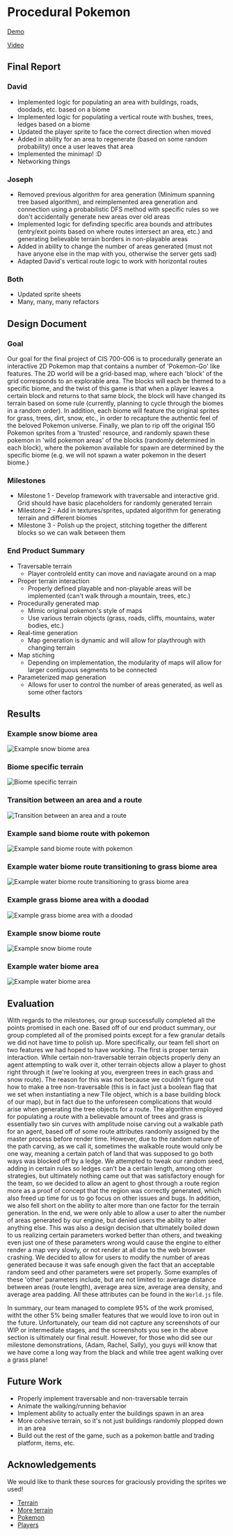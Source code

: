 # Procedural Pokemon
[Demo](https://davlia.github.io/procedural-pokemon)

[Video](https://clips.twitch.tv/VibrantEasyDiscMcaT)

## Final Report
### David 
- Implemented logic for populating an area with buildings, roads, doodads, etc. based on a biome
- Implemented logic for populating a vertical route with bushes, trees, ledges based on a biome
- Updated the player sprite to face the correct direction when moved
- Added in ability for an area to regenerate (based on some random probability) once a user leaves that area
- Implemented the minimap! :D
- Networking things

### Joseph
- Removed previous algorithm for area generation (Minimum spanning tree based algorithm), and reimplemented area generation and connection using a probabilistic DFS method with specific rules so we don't accidentally generate new areas over old areas
- Implemented logic for definding specific area bounds and attributes (entry/exit points based on where routes intersect an area, etc.) and generating believable terrain borders in non-playable areas
- Added in ability to change the number of areas generated (must not have anyone else in the map with you, otherwise the server gets sad)
- Adapted David's vertical route logic to work with horizontal routes

### Both
- Updated sprite sheets
- Many, many, many refactors

## Design Document

### Goal
Our goal for the final project of CIS 700-006 is to procedurally generate an interactive 2D Pokemon map that contains a number of 'Pokemon-Go' like features. The 2D world will be a grid-based map, where each 'block' of the grid corresponds to an explorable area. The blocks will each be themed to a specific biome, and the twist of this game is that when a player leaves a certain block and returns to that same block, the block will have changed its terrain based on some rule (currently, planning to cycle through the biomes in a random order). In addition, each biome will feature the original sprites for grass, trees, dirt, snow, etc., in order to recapture the authentic feel of the beloved Pokemon universe. Finally, we plan to rip off the original 150 Pokemon sprites from a 'trusted' resource, and randomly spawn these pokemon in 'wild pokemon areas' of the blocks (randomly determined in each block), where the pokemon available for spawn are determined by the specific biome (e.g. we will not spawn a water pokemon in the desert biome.)

### Milestones
- Milestone 1 - Develop framework with traversable and interactive grid. Grid should have basic placeholders for randomly generated terrain
- Milestone 2 - Add in textures/sprites, updated algorithm for generating terrain and different biomes
- Milestone 3 - Polish up the project, stitching together the different blocks so we can walk between them

### End Product Summary
- Traversable terrain
	- Player controleld entity can move and naviagate around on a map
- Proper terrain interaction
	- Properly defined playable and non-playable areas will be implemented (can't walk through a mountain, trees, etc.)
- Procedurally generated map
	- Mimic original pokemon's style of maps
	- Use various terrain objects (grass, roads, cliffs, mountains, water bodies, etc.)
- Real-time generation
	- Map generation is dynamic and will allow for playthrough with changing terrain
- Map stiching
	- Depending on implementation, the modularity of maps will allow for larger contiguous segments to be connected
- Parameterized map generation
	- Allows for user to control the number of areas generated, as well as some other factors

## Results

### Example snow biome area
![Example snow biome area](./ss1.png)

### Biome specific terrain
![Biome specific terrain](./ss2.png)

### Transition between an area and a route
![Transition between an area and a route](./ss3.png)

### Example sand biome route with pokemon
![Example sand biome route with pokemon](./ss4.png)

### Example water biome route transitioning to grass biome area
![Example water biome route transitioning to grass biome area](./ss5.png)

### Example grass biome area with a doodad
![Example grass biome area with a doodad](./ss6.png)

### Example snow biome route
![Example snow biome route](./ss7.png)

### Example water biome area
![Example water biome area](./ss8.png)

## Evaluation
With regards to the milestones, our group successfully completed all the points promised in each one. Based off of our end product summary, our group completed all of the promised points except for a few granular details we did not have time to polish up. More specifically, our team fell short on two features we had hoped to have working. The first is proper terrain interaction. While certain non-traversable terrain objects properly deny an agent attempting to walk over it, other terrain objects allow a player to ghost right through it (we're looking at you, evergreen trees in each grass and snow route). The reason for this was not because we couldn't figure out how to make a tree non-traversable (this is in fact just a boolean flag that we set when instantiating a new Tile object, which is a base building block of our map), but in fact due to the unforeseen complications that would arise when generating the tree objects for a route. The algorithm employed for populating a route with a believable amount of trees and grass is essentially two sin curves with amplitude noise carving out a walkable path for an agent, based off of some route attributes randomly assigned by the master process before render time. However, due to the random nature of the path carving, as we call it, sometimes the walkable route would only be one way, meaning a certain patch of land that was supposed to go both ways was blocked off by a ledge. We attempted to tweak our random seed, adding in certain rules so ledges can't be a certain length, among other strategies, but ultimately nothing came out that was satisfactory enough for the team, so we decided to allow an agent to ghost through a route region more as a proof of concept that the region was correctly generated, which also freed up time for us to go focus on other issues and bugs. In addition, we also fell short on the ability to alter more than one factor for the terrain generation. In the end, we were only able to allow a user to alter the number of areas generated by our engine, but denied users the ability to alter anything else. This was also a design decision that ultimately boiled down to us realizing certain parameters worked better than others, and tweaking even just one of these parameters wrong would cause the engine to either render a map very slowly, or not render at all due to the web browser crashing. We decided to allow for users to modify the number of areas generated because it was safe enough given the fact that an acceptable random seed and other parameters were set properly. Some examples of these 'other' parameters include, but are not limited to: average distance between areas (route length), average area size, average area density, and average area padding. All these attributes can be found in the `World.js` file.

In summary, our team managed to complete 95% of the work promised, witht the other 5% being smaller features that we would love to iron out in the future. Unfortunately, our team did not capture any screenshots of our WIP or intermediate stages, and the screenshots you see in the above section is ultimately our final result. However, for those who did see our milestone demonstrations, (Adam, Rachel, Sally), you guys will know that we have come a long way from the black and while tree agent walking over a grass plane!

## Future Work
- Properly implement traversable and non-traversable terrain
- Animate the walking/running behavior
- Implement ability to actually enter the buildings spawn in an area
- More cohesive terrain, so it's not just buildings randomly plopped down in an area
- Build out the rest of the game, such as a pokemon battle and trading platform, items, etc.

## Acknowledgements
We would like to thank these sources for graciously providing the sprites we used!
- [Terrain](http://fanart.pokefans.net/ressourcen/tilesets/tileset-wesley.png)
- [More terrain](http://files.pokefans.net/images/fanart/mapping/ressourcen_neu/tileset-pokemon_dawn.png)
- [Pokemon](https://veekun.com/dex/downloads)
- [Players](http://img.photobucket.com/albums/v249/VaRuAs/DPsprites.png)
